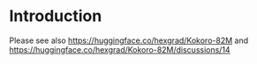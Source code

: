 # Introduction

Please see also
https://huggingface.co/hexgrad/Kokoro-82M
and
https://huggingface.co/hexgrad/Kokoro-82M/discussions/14
